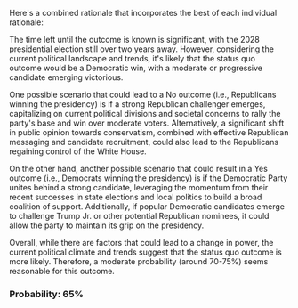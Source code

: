 Here's a combined rationale that incorporates the best of each individual rationale:

The time left until the outcome is known is significant, with the 2028 presidential election still over two years away. However, considering the current political landscape and trends, it's likely that the status quo outcome would be a Democratic win, with a moderate or progressive candidate emerging victorious.

One possible scenario that could lead to a No outcome (i.e., Republicans winning the presidency) is if a strong Republican challenger emerges, capitalizing on current political divisions and societal concerns to rally the party's base and win over moderate voters. Alternatively, a significant shift in public opinion towards conservatism, combined with effective Republican messaging and candidate recruitment, could also lead to the Republicans regaining control of the White House.

On the other hand, another possible scenario that could result in a Yes outcome (i.e., Democrats winning the presidency) is if the Democratic Party unites behind a strong candidate, leveraging the momentum from their recent successes in state elections and local politics to build a broad coalition of support. Additionally, if popular Democratic candidates emerge to challenge Trump Jr. or other potential Republican nominees, it could allow the party to maintain its grip on the presidency.

Overall, while there are factors that could lead to a change in power, the current political climate and trends suggest that the status quo outcome is more likely. Therefore, a moderate probability (around 70-75%) seems reasonable for this outcome.

### Probability: 65%